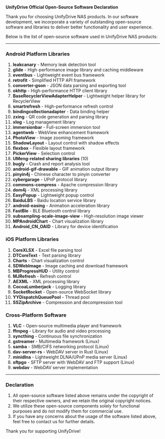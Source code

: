 **UnifyDrive Official Open-Source Software Declaration**

Thank you for choosing UnifyDrive NAS products. In our software development, we incorporate a variety of outstanding open-source software and libraries to deliver better functionality and user experience.

Below is the list of open-source software used in UnifyDrive NAS products:

---

### **Android Platform Libraries**
1. **leakcanary** - Memory leak detection tool
2. **glide** - High-performance image library and caching middleware
3. **eventbus** - Lightweight event bus framework
4. **retrofit** - Simplified HTTP API framework
5. **converter-gson** - JSON data parsing and exporting tool
6. **okhttp** - High-performance HTTP client library
7. **BaseRecyclerViewAdapterHelper** - Lightweight helper library for RecyclerView
8. **smartrefresh** - High-performance refresh control
9. **bindingcollectionadapter** - Data binding helper
10. **zxing** - QR code generation and parsing library
11. **xlog** - Log management library
12. **immersionbar** - Full-screen immersion tool
13. **agentweb** - WebView enhancement framework
14. **PhotoView** - Image zooming framework
15. **ShadowLayout** - Layout control with shadow effects
16. **flexbox** - Flexible layout framework
17. **PickerView** - Selection control
18. **UMeng-related sharing libraries** (10)
19. **bugly** - Crash and report analysis tool
20. **android-gif-drawable** - GIF animation output library
21. **pinyin4j** - Chinese character to pinyin converter
22. **cybergarage** - UPnP protocol library
23. **commons-compress** - Apache compression library
24. **dom4j** - XML processing library
25. **EasyPopup** - Lightweight popup control
26. **BaiduLBS** - Baidu location service library
27. **android-easing** - Animation acceleration library
28. **FastBle** - BLE Bluetooth control library
29. **subsampling-scale-image-view** - High-resolution image viewer
30. **MPAndroidChart** - Chart visualization library
31. **Android_CN_OAID** - Library for device identification

### **iOS Platform Libraries**
1. **CoreXLSX** - Excel file parsing tool
2. **DTCoreText** - Text parsing library
3. **Charts** - Chart visualization control
4. **SDWebImage** - Image caching and download framework
5. **MBProgressHUD** - Utility control
6. **MJRefresh** - Refresh control
7. **AEXML** - XML processing library
8. **CocoaLumberjack** - Logging library
9. **SocketRocket** - Open-source WebSocket library
10. **YYDispatchQueuePool** - Thread pool
11. **SSZipArchive** - Compression and decompression tool

### **Cross-Platform Software**
1. **VLC** - Open-source multimedia player and framework
2. **ffmpeg** - Library for audio and video processing
3. **syncthing** - Continuous file synchronization
4. **gstreamer** - Multimedia framework (Linux)
5. **samba** - SMB/CIFS networking protocol (Linux)
6. **dav-server-rs** - WebDAV server in Rust (Linux)
7. **minidlna** - Lightweight DLNA/UPnP media server (Linux)
8. **sftpgo** - SFTP server with WebDAV and FTP support (Linux)
9. **webdav** - WebDAV server implementation

---

### **Declaration**
1. All open-source software listed above remains under the copyright of their respective owners, and we retain the original copyright notices.
2. We utilize these open-source components solely for functional purposes and do not modify them for commercial use.
3. If you have any concerns about the usage of the software listed above, feel free to contact us for further details.

Thank you for supporting UnifyDrive!

